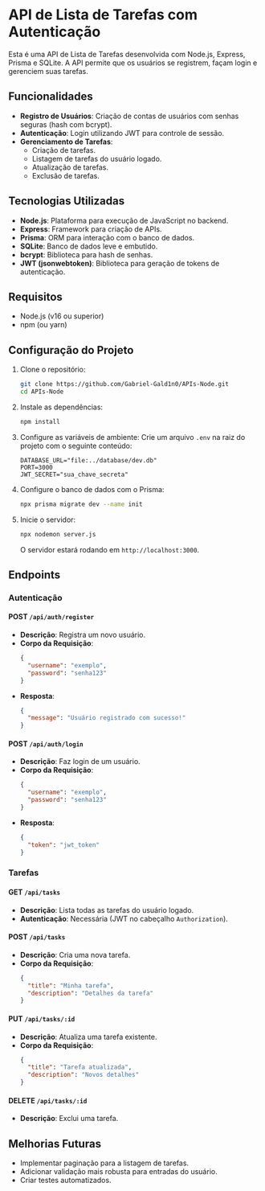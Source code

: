 # API de Lista de Tarefas com Autenticação

Esta é uma API de Lista de Tarefas desenvolvida com Node.js, Express, Prisma e SQLite. A API permite que os usuários se registrem, façam login e gerenciem suas tarefas.

## Funcionalidades

- **Registro de Usuários**: Criação de contas de usuários com senhas seguras (hash com bcrypt).
- **Autenticação**: Login utilizando JWT para controle de sessão.
- **Gerenciamento de Tarefas**:
  - Criação de tarefas.
  - Listagem de tarefas do usuário logado.
  - Atualização de tarefas.
  - Exclusão de tarefas.

## Tecnologias Utilizadas

- **Node.js**: Plataforma para execução de JavaScript no backend.
- **Express**: Framework para criação de APIs.
- **Prisma**: ORM para interação com o banco de dados.
- **SQLite**: Banco de dados leve e embutido.
- **bcrypt**: Biblioteca para hash de senhas.
- **JWT (jsonwebtoken)**: Biblioteca para geração de tokens de autenticação.

## Requisitos

- Node.js (v16 ou superior)
- npm (ou yarn)

## Configuração do Projeto

1. Clone o repositório:
   ```bash
   git clone https://github.com/Gabriel-Gald1n0/APIs-Node.git
   cd APIs-Node
   ```

2. Instale as dependências:
   ```bash
   npm install
   ```

3. Configure as variáveis de ambiente:
   Crie um arquivo `.env` na raiz do projeto com o seguinte conteúdo:
   ```env
   DATABASE_URL="file:../database/dev.db"
   PORT=3000
   JWT_SECRET="sua_chave_secreta"
   ```

4. Configure o banco de dados com o Prisma:
   ```bash
   npx prisma migrate dev --name init
   ```

5. Inicie o servidor:
   ```bash
   npx nodemon server.js
   ```

   O servidor estará rodando em `http://localhost:3000`.

## Endpoints

### Autenticação

#### POST `/api/auth/register`
- **Descrição**: Registra um novo usuário.
- **Corpo da Requisição**:
  ```json
  {
    "username": "exemplo",
    "password": "senha123"
  }
  ```
- **Resposta**:
  ```json
  {
    "message": "Usuário registrado com sucesso!"
  }
  ```

#### POST `/api/auth/login`
- **Descrição**: Faz login de um usuário.
- **Corpo da Requisição**:
  ```json
  {
    "username": "exemplo",
    "password": "senha123"
  }
  ```
- **Resposta**:
  ```json
  {
    "token": "jwt_token"
  }
  ```

### Tarefas

#### GET `/api/tasks`
- **Descrição**: Lista todas as tarefas do usuário logado.
- **Autenticação**: Necessária (JWT no cabeçalho `Authorization`).

#### POST `/api/tasks`
- **Descrição**: Cria uma nova tarefa.
- **Corpo da Requisição**:
  ```json
  {
    "title": "Minha tarefa",
    "description": "Detalhes da tarefa"
  }
  ```

#### PUT `/api/tasks/:id`
- **Descrição**: Atualiza uma tarefa existente.
- **Corpo da Requisição**:
  ```json
  {
    "title": "Tarefa atualizada",
    "description": "Novos detalhes"
  }
  ```

#### DELETE `/api/tasks/:id`
- **Descrição**: Exclui uma tarefa.

## Melhorias Futuras

- Implementar paginação para a listagem de tarefas.
- Adicionar validação mais robusta para entradas do usuário.
- Criar testes automatizados.


